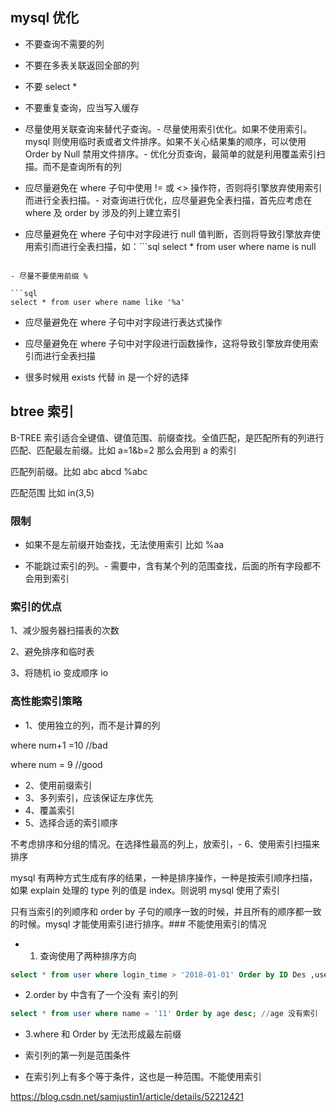 ## mysql 优化

- 不要查询不需要的列

- 不要在多表关联返回全部的列

- 不要 select *

- 不要重复查询，应当写入缓存

- 尽量使用关联查询来替代子查询。- 尽量使用索引优化。如果不使用索引。mysql 则使用临时表或者文件排序。如果不关心结果集的顺序，可以使用 Order by Null 禁用文件排序。- 优化分页查询，最简单的就是利用覆盖索引扫描。而不是查询所有的列

- 应尽量避免在 where 子句中使用 != 或 <> 操作符，否则将引擎放弃使用索引而进行全表扫描。- 对查询进行优化，应尽量避免全表扫描，首先应考虑在 where 及 order by 涉及的列上建立索引

- 应尽量避免在 where 子句中对字段进行 null 值判断，否则将导致引擎放弃使用索引而进行全表扫描，如：```sql
select * from user where name is null
```

- 尽量不要使用前缀 %

```sql
select * from user where name like '%a'
```

- 应尽量避免在 where 子句中对字段进行表达式操作

- 应尽量避免在 where 子句中对字段进行函数操作，这将导致引擎放弃使用索引而进行全表扫描

- 很多时候用 exists 代替 in 是一个好的选择


## btree 索引

B-TREE 索引适合全键值、键值范围、前缀查找。全值匹配，是匹配所有的列进行匹配、匹配最左前缀。比如 a=1&b=2 那么会用到 a 的索引

匹配列前缀。比如 abc abcd %abc

匹配范围 比如 in(3,5)

### 限制

- 如果不是左前缀开始查找，无法使用索引 比如 %aa 

- 不能跳过索引的列。- 需要中，含有某个列的范围查找，后面的所有字段都不会用到索引

### 索引的优点

1、减少服务器扫描表的次数

2、避免排序和临时表

3、将随机 io 变成顺序 io

### 高性能索引策略

- 1、使用独立的列，而不是计算的列

where num+1 =10 //bad

where num = 9 //good

- 2、使用前缀索引
- 3、多列索引，应该保证左序优先
- 4、覆盖索引
- 5、选择合适的索引顺序

不考虑排序和分组的情况。在选择性最高的列上，放索引，- 6、使用索引扫描来排序

mysql 有两种方式生成有序的结果，一种是排序操作，一种是按索引顺序扫描，如果 explain 处理的 type 列的值是 index。则说明 mysql 使用了索引

只有当索引的列顺序和 order by 子句的顺序一致的时候，并且所有的顺序都一致的时候。mysql 才能使用索引进行排序。### 不能使用索引的情况

- 1. 查询使用了两种排序方向

```sql
select * from user where login_time > '2018-01-01' Order by ID Des ,username ASC #
```

- 2.order by 中含有了一个没有 索引的列

```SQL
select * from user where name = '11' Order by age desc; //age 没有索引
```

- 3.where 和 Order by 无法形成最左前缀

- 索引列的第一列是范围条件

- 在索引列上有多个等于条件，这也是一种范围。不能使用索引

https://blog.csdn.net/samjustin1/article/details/52212421


